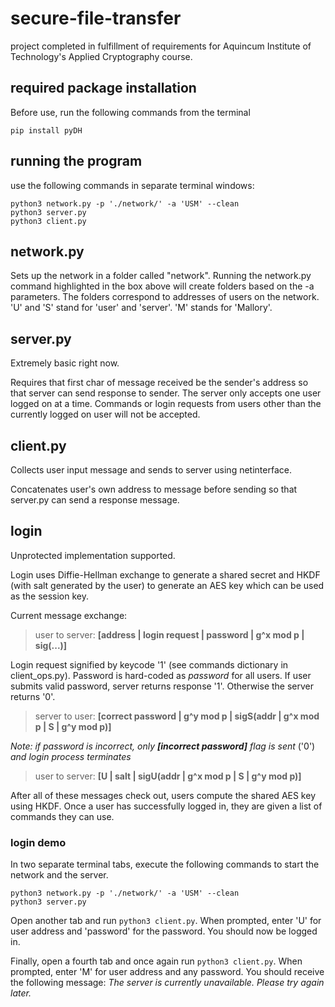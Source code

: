 # secure-file-transfer
project completed in fulfillment of requirements for Aquincum Institute of Technology's Applied Cryptography course.

## required package installation
Before use, run the following commands from the terminal
```
pip install pyDH
```

## running the program

use the following commands in separate terminal windows:
```
python3 network.py -p './network/' -a 'USM' --clean
python3 server.py
python3 client.py
```

## network.py
Sets up the network in a folder called "network". Running the network.py command
highlighted in the box above will create folders based on the -a
parameters. The folders correspond to addresses of users on the network.
'U' and 'S' stand for 'user' and 'server'. 'M' stands for 'Mallory'. 
## server.py
Extremely basic right now.

Requires that first char of message received be the sender's
address so that server can send response to sender. The server only 
accepts one user logged on at a time. Commands or login requests from
users other than the currently logged on user will not be accepted.

## client.py
Collects user input message and sends to server using netinterface.

Concatenates user's own address to message before sending so that server.py
can send a response message.

## login
Unprotected implementation supported.

Login uses Diffie-Hellman exchange to generate a shared secret and HKDF (with salt generated by the user)
to generate an AES key which can be used as the session key.

Current message exchange:

> user to server: **[address | login request | password | g^x mod p | sig(...)]**

Login request signified by keycode '1' (see commands dictionary in client_ops.py). Password is hard-coded as *password* for all users. If user submits valid password, server returns response '1'. Otherwise the 
server returns '0'.

> server to user: **[correct password | g^y mod p | sigS(addr | g^x mod p | S | g^y mod p)]**

*Note: if password is incorrect, only **[incorrect password]** flag is sent* ('0') *and login process terminates*

> user to server: **[U | salt | sigU(addr | g^x mod p | S | g^y mod p)]**

After all of these messages check out, users compute the shared AES key using HKDF. Once a user has successfully logged in, they are given a list of commands they can use.



### login demo
In two separate terminal tabs, execute the following commands
to start the network and the server.
```
python3 network.py -p './network/' -a 'USM' --clean
python3 server.py
```
Open another tab and run ```python3 client.py```.
When prompted, enter 'U' for user address and 'password' for the password.
You should now be logged in.

Finally, open a fourth tab and once again run ```python3 client.py```.
When prompted, enter 'M' for user address and any password.
You should receive the following message: *The server is currently unavailable. Please try again later.*
